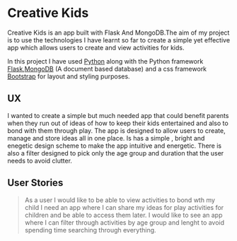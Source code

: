  # Creative Kids
 
 Creative Kids is an app built with Flask And MongoDB.The aim of my project is to
 use the technologies I have learnt so far to create a simple yet effective app which
 allows users to create and view activities for kids.
 
 In this project I have used [Python](https://www.python.org/) along with the Python framework 
 [Flask](https://www.fullstackpython.com/flask.html),[MongoDB](https://www.mongodb.com/)
 (A document based database) and a css framework [Bootstrap](https://getbootstrap.com/) for
 layout and styling purposes.
 
 ## UX
 I wanted to create a simple but much needed app that could benefit parents when they 
 run out of ideas of how to keep their kids entertained and also to bond with them
 through play. The app is designed to allow users to create, manage and store ideas all 
 in one place. Is has a simple , bright and enegetic design scheme to make the app 
 intuitive and energetic. There is also a filter designed to pick only the age group and duration 
 that the user needs to avoid clutter. 
 
 ## User Stories 
 > As a user I would like to be able to view activities to bond wth my child
 > I need an app where I can share my ideas for play activities for children
 and be able to access them later. 
 > I would like to see an app where I can filter through activities by age group and
 lenght to avoid spending time searching through everything. 
